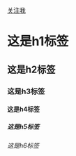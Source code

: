 [关注我](https://github.com/qmqinmin)

# 这是h1标签
## 这是h2标签
### 这是h3标签
#### 这是h4标签
##### 这是h5标签
###### 这是h6标签